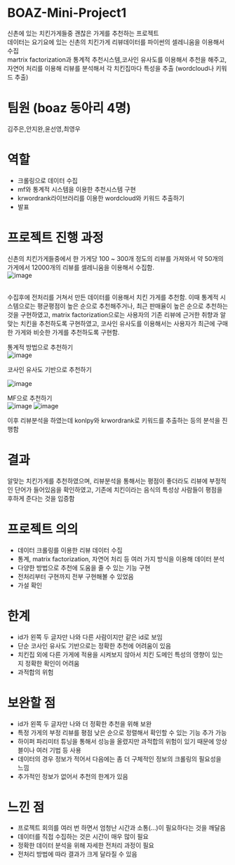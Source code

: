 # BOAZ-Mini-Project1

신촌에 있는 치킨가게들중 괜찮은 가게를 추천하는 프로젝트 <br> 데이터는 요기요에 있는 신촌의 치킨가게 리뷰데이터를 파이썬의 셀레니움을 이용해서 수집 <br> martrix factorization과 통계적 추천시스템,코사인 유사도를 이용해서 추천을 해주고, 자연어 처리를 이용해 리뷰를 분석해서 각 치킨집마다 특성을 추출 (wordcloud나 키워드 추출)


# 팀원 (boaz 동아리 4명)
김주은,안지완,윤선영,최영우


# 역할
- 크롤링으로 데이터 수집
- mf와 통계적 시스템을 이용한 추천시스템 구현
- krwordrank라이브러리를 이용한 wordcloud와 키워드 추출하기
- 발표


# 프로젝트 진행 과정 
신촌의 치킨가게들중에서 한 가게당 100 ~ 300개 정도의 리뷰를 가져와서 약 50개의 가게에서 12000개의 리뷰를 셀레니움을 이용해서 수집함. <br>
![image](https://github.com/youngwoo3283/boaz_project1_mini/assets/69841073/697bc55c-5fc9-4124-86d4-01dedfdddeef) <br>
<br>

수집후에 전처리를 거쳐서 만든 데이터를 이용해서 치킨 가게를 추천함. 이때 통계적 시스템으로는 평균평점이 높은 순으로 추천해주거나, 최근 판매율이 높은 순으로 추천하는 것을 구현하였고, matrix factorization으로는 사용자의 기존 리뷰에 근거한 취향과 알맞는 치킨을 추천하도록 구현하였고, 코사인 유사도를 이용해서는 사용자가 최근에 구매한 가게와 비슷한 가게를 추천하도록 구현함. <br>

통계적 방법으로 추천하기 <br>
![image](https://github.com/youngwoo3283/boaz_project1_mini/assets/69841073/3cb109e8-65a7-4425-a268-0c1a32710499) <br>


코사인 유사도 기반으로 추천하기 <br>

![image](https://github.com/youngwoo3283/boaz_project1_mini/assets/69841073/54695f38-ac14-440a-8600-415067851649) <br>

MF으로 추천하기 <br>
![image](https://github.com/youngwoo3283/boaz_project1_mini/assets/69841073/c84f152d-d0a4-4193-935e-d59e80704b5f)
![image](https://github.com/youngwoo3283/boaz_project1_mini/assets/69841073/6a53723c-3850-45c5-9bfc-9a1fde33e927)





이후 리뷰분석을 하였는데 konlpy와 krwordrank로 키워드를 추출하는 등의 분석을 진행함


# 결과
알맞는 치킨가게를 추천하였으며, 리뷰분석을 통해서는 평점이 좋더라도 리뷰에 부정적인 단어가 들어있음을 확인하였고, 기존에 치킨이라는 음식의 특성상 사람들이 평점을 후하게 준다는 것을 입증함


# 프로젝트 의의

- 데이터 크롤링를 이용한 리뷰 데이터 수집
- 통계, matrix factorization, 자연어 처리 등 여러 가지 방식을 이용해 데이터 분석
- 다양한 방법으로 추천에 도움을 줄 수 있는 기능 구현
- 전처리부터 구현까지 전부 구현해볼 수 있었음
- 가설 확인


# 한계

- id가 왼쪽 두 글자만 나와 다른 사람이지만 같은 id로 보임
- 단순 코사인 유사도 기반으로는 정확한 추천에 어려움이 있음
- 치킨집 외에 다른 가게에 적용을 시켜보지 않아서 치킨 도메인 특성의 영향이 있는지 정확한 확인이 어려움
- 과적합의 위험

# 보완할 점
- id가 왼쪽 두 글자만 나와 더 정확한 추천을 위해 보완
- 특정 가게의 부정 리뷰를 평점 낮은 순으로 정렬해서 확인할 수 있는 기능 추가 가능
- 하이퍼 파리미터 튜닝을 통해서 성능을 올렸지만 과적합의 위험이 있기 때문에 앙상블이나 여러 기법 등 사용
- 데이터의 경우 정보가 적어서 다음에는 좀 더 구체적인 정보의 크롤링의 필요성을 느낌
- 추가적인 정보가 없어서 추천의 한계가 있음

# 느낀 점
- 프로젝트 회의를 여러 번 하면서 엄청난 시간과 소통(…)이 필요하다는 것을 깨달음
- 데이터를 직접 수집하는 것은 시간이 매우 많이 필요
- 정확한 데이터 분석을 위해 자세한 전처리 과정이 필요
- 전처리 방법에 따라 결과가 크게 달라질 수 있음


